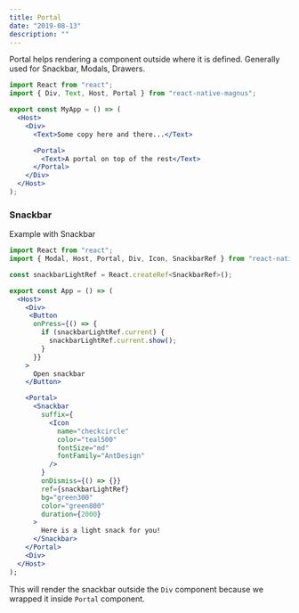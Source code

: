 ```yaml
---
title: Portal
date: "2019-08-13"
description: ""
---
```


Portal helps rendering a component outside where it is defined. Generally used for Snackbar, Modals, Drawers.

```jsx
import React from "react";
import { Div, Text, Host, Portal } from "react-native-magnus";

export const MyApp = () => (
  <Host>
    <Div>
      <Text>Some copy here and there...</Text>

      <Portal>
        <Text>A portal on top of the rest</Text>
      </Portal>
    </Div>
  </Host>
);
```

### Snackbar

Example with Snackbar

```jsx
import React from "react";
import { Modal, Host, Portal, Div, Icon, SnackbarRef } from "react-native-magnus";

const snackbarLightRef = React.createRef<SnackbarRef>();

export const App = () => (
  <Host>
    <Div>
     <Button
      onPress={() => {
        if (snackbarLightRef.current) {
          snackbarLightRef.current.show();
        }
      }}
    >
      Open snackbar
    </Button>

    <Portal>
      <Snackbar
        suffix={
          <Icon
            name="checkcircle"
            color="teal500"
            fontSize="md"
            fontFamily="AntDesign"
          />
        }
        onDismiss={() => {}}
        ref={snackbarLightRef}
        bg="green300"
        color="green800"
        duration={2000}
      >
        Here is a light snack for you!
      </Snackbar>
    </Portal>
    <Div>
  </Host>
);
```

This will render the snackbar outside the `Div` component because we wrapped it inside `Portal` component.
